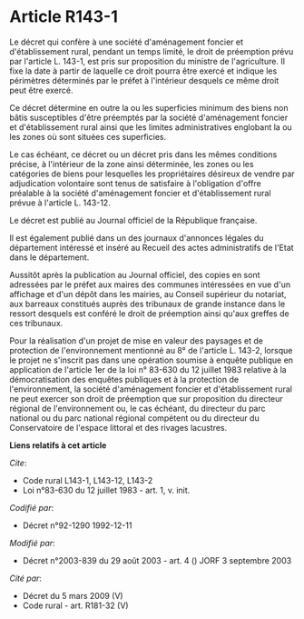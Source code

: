 # Article R143-1

Le décret qui confère à une société d'aménagement foncier et d'établissement rural, pendant un temps limité, le droit de
préemption prévu par l'article L. 143-1, est pris sur proposition du ministre de l'agriculture. Il fixe la date à partir de
laquelle ce droit pourra être exercé et indique les périmètres déterminés par le préfet à l'intérieur desquels ce même droit
peut être exercé.

Ce décret détermine en outre la ou les superficies minimum des biens non bâtis susceptibles d'être préemptés par la société
d'aménagement foncier et d'établissement rural ainsi que les limites administratives englobant la ou les zones où sont
situées ces superficies.

Le cas échéant, ce décret ou un décret pris dans les mêmes conditions précise, à l'intérieur de la zone ainsi déterminée, les
zones ou les catégories de biens pour lesquelles les propriétaires désireux de vendre par adjudication volontaire sont tenus
de satisfaire à l'obligation d'offre préalable à la société d'aménagement foncier et d'établissement rural prévue à l'article
L. 143-12.

Le décret est publié au Journal officiel de la République française.

Il est également publié dans un des journaux d'annonces légales du département intéressé et inséré au Recueil des actes
administratifs de l'Etat dans le département.

Aussitôt après la publication au Journal officiel, des copies en sont adressées par le préfet aux maires des communes
intéressées en vue d'un affichage et d'un dépôt dans les mairies, au Conseil supérieur du notariat, aux barreaux constitués
auprès des tribunaux de grande instance dans le ressort desquels est conféré le droit de préemption ainsi qu'aux greffes de
ces tribunaux.

Pour la réalisation d'un projet de mise en valeur des paysages et de protection de l'environnement mentionné au 8° de
l'article L. 143-2, lorsque le projet ne s'inscrit pas dans une opération soumise à enquête publique en application de
l'article 1er de la loi n° 83-630 du 12 juillet 1983 relative à la démocratisation des enquêtes publiques et à la protection
de l'environnement, la société d'aménagement foncier et d'établissement rural ne peut exercer son droit de préemption que sur
proposition du directeur régional de l'environnement ou, le cas échéant, du directeur du parc national ou du parc national
régional compétent ou du directeur du Conservatoire de l'espace littoral et des rivages lacustres.

**Liens relatifs à cet article**

_Cite_:

  - Code rural L143-1, L143-12, L143-2
  - Loi n°83-630 du 12 juillet 1983 - art. 1, v. init.

_Codifié par_:

  - Décret n°92-1290 1992-12-11

_Modifié par_:

  - Décret n°2003-839 du 29 août 2003 - art. 4 () JORF 3 septembre 2003

_Cité par_:

  - Décret du 5 mars 2009 (V)
  - Code rural - art. R181-32 (V)
